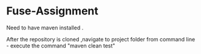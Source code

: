 # Fuse-Assignment

Need to have maven installed .

After the repository is cloned ,navigate to project folder from command line - execute the command "maven clean test"
